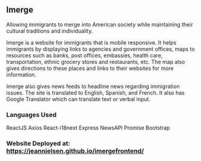 

## Imerge

Allowing immigrants to merge into American society while maintaining their cultural traditions and individuality.

Imerge is a website for immigrants that is mobile responsive.  It helps immigrants by displaying links to agencies and government offices, maps to resources such as banks, post offices, embassies, health care, transportation, ethnic grocery stores and restaurants, etc.  The map also gives directions to these places and links to their websites for more information.

Imerge also gives news feeds to headline news regarding immigration issues.  The site is translated to English, Spanish, and French.  It also has Google Translator which can translate text or verbal input.


### Languages Used

ReactJS
Axios
React-i18next
Express
NewsAPI
Promise
Bootstrap

### Website Deployed at:  https://jeannielsen.github.io/imergefrontend/

<!-- ![Screenshot_1](/images/Screenshot_1.png) -->
